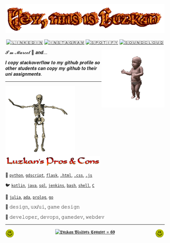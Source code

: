 <!-- Header -->
<div align="center">
  <img src="img/hey-luzkan.gif" style="max-width: 100%;" alt="𝘏𝘦𝘺, 𝘵𝘩𝘪𝘴 𝘪𝘴 𝘓𝘶𝘻𝘬𝘢𝘯" />
  <br />
  <br />
</div>


<!-- Nav Buttons -->
<div align="center">
  <a href="https://www.linkedin.com/in/luzkan/" target="_blank"><img src="https://img.shields.io/badge/LinkedIn-%230077B5.svg?&style=flat-square&logo=linkedin&logoColor=white" alt="🇱​🇮​🇳​🇰​🇪​🇩​🇮​🇳"></a>
  <a href="https://www.instagram.com/luzkanik/" target="_blank"><img src="https://img.shields.io/badge/Instagram-%23E4405F.svg?&style=flat-square&logo=instagram&logoColor=white" alt="🇮​🇳​🇸​🇹​🇦​🇬​🇷​🇦​🇲"></a>
  <a href="https://open.spotify.com/artist/3Ap6T22pdtSlivZiRCuVXd" target="_blank"><img src="https://img.shields.io/badge/Spotify-%231ED760.svg?&style=flat-square&logo=spotify&logoColor=white" alt="🇸​🇵​🇴​🇹​🇮​🇫​🇾​"></a>
  <a href="https://soundcloud.com/luzkan" target="_blank"><img src="https://img.shields.io/badge/SoundCloud-orange?&style=flat-square&logo=soundcloud&logoColor=white" alt="🇸🇴🇺🇳🇩🇨🇱🇴🇺🇩​"></a>
</div>


<!-- Title -->
<p>
  <a href="img/dancing-baby.gif"><img width="200" align='right' src="img/dancing-baby.gif" alt="🇫🇺🇳🇳🇾 🇩🇦🇳🇨🇮🇳🇬 🇧🇦🇧🇾, 🇼🇭🇦🇹 🇪🇱🇸🇪​"></a>
</p>

𝓘'𝓶 𝓜𝓪𝓻𝓬𝓮𝓵 👋 𝒂𝒏𝒅...

𝑰 𝒄𝒐𝒑𝒚 𝒔𝒕𝒂𝒄𝒌𝒐𝒗𝒆𝒓𝒇𝒍𝒐𝒘 𝒕𝒐 𝒎𝒚 𝒈𝒊𝒕𝒉𝒖𝒃 𝒑𝒓𝒐𝒇𝒊𝒍𝒆 𝒔𝒐 𝒐𝒕𝒉𝒆𝒓 𝒔𝒕𝒖𝒅𝒆𝒏𝒕𝒔 𝒄𝒂𝒏 𝒄𝒐𝒑𝒚 𝒎𝒚 𝒈𝒊𝒕𝒉𝒖𝒃 𝒕𝒐 𝒕𝒉𝒆𝒊𝒓 𝒖𝒏𝒊 𝒂𝒔𝒔𝒊𝒈𝒏𝒎𝒆𝒏𝒕𝒔.

---
 
<!-- Page Info - Pros & Cons -->
 <p>
  <img height="220" align='left' src="img/mr-skeltal.gif" alt="🇬🇴🇴🇩 🇧🇴🇳🇪🇸 🇦🇳🇩 🇳🇮🇨🇪 🇨🇦🇱🇨🇮🇺🇲">
</p>

<img src="img/luzkans-pros-and-cons.png" width="300" alt="𝘓𝘶𝘻𝘬𝘢𝘯'𝘴 𝘗𝘳𝘰𝘴 & 𝘊𝘰𝘯𝘴" />

 🐔 [`python`](https://github.com/Luzkan/PythonCourse), [`gdscript`](#this-one-is-top-secret), [`flask`](https://github.com/Luzkan/NotifAyy), [`.html`](https://github.com/Luzkan/WWW), [`.css`](https://github.com/Luzkan/YouTubeBlackNightCSS), [`.js`](https://github.com/Luzkan/FacebookMessengerMsgsUndeleter)

 🐦 [`kotlin`](https://github.com/Luzkan/PingPong), [`java`](https://github.com/Luzkan/ClinicDB), [`sql`](https://github.com/Luzkan/ClinicDB), [`jenkins`](#sorry-nda-super-top-secret), [`bash`](https://github.com/Luzkan/DeveloperEnvironment), [`shell`](https://github.com/Luzkan/CAaOS), [`C`](https://github.com/Luzkan/CAaOS)

 🐤 [`julia`](https://github.com/Luzkan/ScientificCalculations), [`ada`](https://github.com/Luzkan/AdaConcurrency), [`prolog`](https://github.com/Luzkan/ProgrammingInLogic),  [`go`](https://github.com/Luzkan/GoConcurrency)

 🌷 𝚍𝚎𝚜𝚒𝚐𝚗, 𝚞𝚡/𝚞𝚒, 𝚐𝚊𝚖𝚎 𝚍𝚎𝚜𝚒𝚐𝚗

 🍁 𝚍𝚎𝚟𝚎𝚕𝚘𝚙𝚎𝚛, 𝚍𝚎𝚟𝚘𝚙𝚜, 𝚐𝚊𝚖𝚎𝚍𝚎𝚟, 𝚠𝚎𝚋𝚍𝚎𝚟


---

<!-- Footer -->
<p>
  <a href="https://open.spotify.com/track/7hbpxb9hOAJiocJpZQwUXG" target="_blank"><img width="30" align='left' src="img/smile.gif"></a>
</p>
<p>
  <a href="https://open.spotify.com/track/6cY9ZafSubeTyB4A23KuBC" target="_blank"><img width="30" align='right' src="img/smile.gif"></a>
</p>

<p align='center'>
  <a href="https://open.spotify.com/track/0dQUsWz0R4R9WJCbnvWnPW" target="_blank"><img width="80" src="https://visitor-badge.glitch.me/badge?page_id=luzkan" alt="𝕷𝖚𝖟𝖐𝖆𝖓 𝖁𝖎𝖘𝖎𝖙𝖔𝖗𝖘 𝕮𝖔𝖚𝖓𝖙𝖊𝖗 = 𝟔𝟗"></a>
</p>
